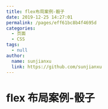 ```yaml
---
title: flex布局案例-骰子
date: 2019-12-25 14:27:01
permalink: /pages/eff61bc8b4f4695d
categories:
  - 页面
  - CSS
tags:
  - null
author:
  name: sunjianxu
  link: https://github.com/sunjianxu
---
```


# flex 布局案例-骰子
